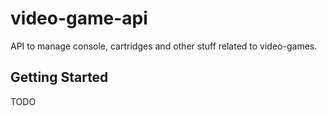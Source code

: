 # video-game-api

API to manage console, cartridges and other stuff related to video-games.

## Getting Started

TODO
